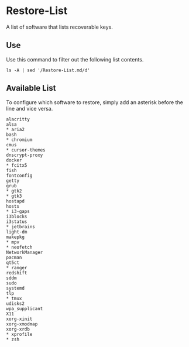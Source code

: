 # Restore-List

A list of software that lists recoverable keys.

## Use

Use this command to filter out the following list contents.

```Shell
ls -A | sed '/Restore-List.md/d'
```

## Available List

To configure which software to restore, simply add an asterisk before the line and vice versa.

```TEXT
alacritty
alsa
* aria2
bash
* chromium
cmus
* cursor-themes
dnscrypt-proxy
docker
* fcitx5
fish
fontconfig
getty
grub
* gtk2
* gtk3
hostapd
hosts
* i3-gaps
i3blocks
i3status
* jetbrains
light-dm
makepkg
* mpv
* neofetch
NetworkManager
pacman
qt5ct
* ranger
redshift
sddm
sudo
systemd
tlp
* tmux
udisks2
wpa_supplicant
X11
xorg-xinit
xorg-xmodmap
xorg-xrdb
* xprofile
* zsh
```

